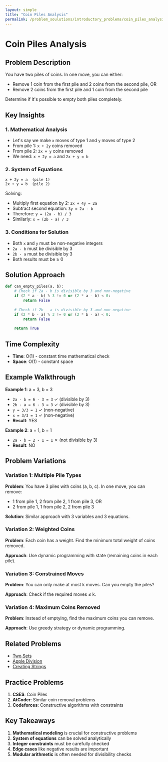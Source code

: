 ```yaml
---
layout: simple
title: "Coin Piles Analysis"
permalink: /problem_soulutions/introductory_problems/coin_piles_analysis/
---
```



# Coin Piles Analysis

## Problem Description

You have two piles of coins. In one move, you can either:
- Remove 1 coin from the first pile and 2 coins from the second pile, OR
- Remove 2 coins from the first pile and 1 coin from the second pile

Determine if it's possible to empty both piles completely.

## Key Insights

### 1. Mathematical Analysis
- Let's say we make `x` moves of type 1 and `y` moves of type 2
- From pile 1: `x + 2y` coins removed
- From pile 2: `2x + y` coins removed
- We need: `x + 2y = a` and `2x + y = b`

### 2. System of Equations
```
x + 2y = a  (pile 1)
2x + y = b  (pile 2)
```

Solving:
- Multiply first equation by 2: `2x + 4y = 2a`
- Subtract second equation: `3y = 2a - b`
- Therefore: `y = (2a - b) / 3`
- Similarly: `x = (2b - a) / 3`

### 3. Conditions for Solution
- Both `x` and `y` must be non-negative integers
- `2a - b` must be divisible by 3
- `2b - a` must be divisible by 3
- Both results must be ≥ 0

## Solution Approach

```python
def can_empty_piles(a, b):
    # Check if 2a - b is divisible by 3 and non-negative
    if (2 * a - b) % 3 != 0 or (2 * a - b) < 0:
        return False
    
    # Check if 2b - a is divisible by 3 and non-negative
    if (2 * b - a) % 3 != 0 or (2 * b - a) < 0:
        return False
    
    return True
```

## Time Complexity
- **Time**: O(1) - constant time mathematical check
- **Space**: O(1) - constant space

## Example Walkthrough

**Example 1**: a = 3, b = 3
- `2a - b = 6 - 3 = 3` ✓ (divisible by 3)
- `2b - a = 6 - 3 = 3` ✓ (divisible by 3)
- `y = 3/3 = 1` ✓ (non-negative)
- `x = 3/3 = 1` ✓ (non-negative)
- **Result**: YES

**Example 2**: a = 1, b = 1
- `2a - b = 2 - 1 = 1` ✗ (not divisible by 3)
- **Result**: NO

## Problem Variations

### Variation 1: Multiple Pile Types
**Problem**: You have 3 piles with coins (a, b, c). In one move, you can remove:
- 1 from pile 1, 2 from pile 2, 1 from pile 3, OR
- 2 from pile 1, 1 from pile 2, 2 from pile 3

**Solution**: Similar approach with 3 variables and 3 equations.

### Variation 2: Weighted Coins
**Problem**: Each coin has a weight. Find the minimum total weight of coins removed.

**Approach**: Use dynamic programming with state (remaining coins in each pile).

### Variation 3: Constrained Moves
**Problem**: You can only make at most k moves. Can you empty the piles?

**Approach**: Check if the required moves ≤ k.

### Variation 4: Maximum Coins Removed
**Problem**: Instead of emptying, find the maximum coins you can remove.

**Approach**: Use greedy strategy or dynamic programming.

## Related Problems
- [Two Sets](../two_sets_analysis/)
- [Apple Division](../apple_division_analysis/)
- [Creating Strings](../creating_strings_analysis/)

## Practice Problems
1. **CSES**: Coin Piles
2. **AtCoder**: Similar coin removal problems
3. **Codeforces**: Constructive algorithms with constraints

## Key Takeaways
1. **Mathematical modeling** is crucial for constructive problems
2. **System of equations** can be solved analytically
3. **Integer constraints** must be carefully checked
4. **Edge cases** like negative results are important
5. **Modular arithmetic** is often needed for divisibility checks
